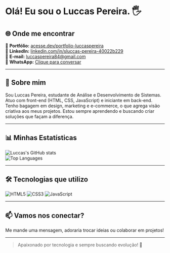 # Olá! Eu sou o Luccas Pereira. 🖐️

## 🌐 Onde me encontrar

🔗 **Portfólio:** [acesse.dev/portfolio-luccaspereira](https://acesse.dev/portfolio-luccaspereira)  
💼 **LinkedIn:** [linkedin.com/in/sluccas-pereira-40022b229](https://www.linkedin.com/in/luccas-pereira-40022b229/)  
📧 **E-mail:** [luccaspereira84@gmail.com](mailto:luccaspereira84@gmail.com)  
📱 **WhatsApp:** [Clique para conversar](https://wa.me/5511941515031)

---

## 🚀 Sobre mim

Sou Luccas Pereira, estudante de Análise e Desenvolvimento de Sistemas. Atuo com front-end (HTML, CSS, JavaScript) e iniciante em back-end. Tenho bagagem em design, marketing e e-commerce, o que agrega visão criativa aos meus projetos. Estou sempre aprendendo e buscando criar soluções que façam a diferença.

---

## 📊 Minhas Estatísticas

![Luccas's GitHub stats](https://github-readme-stats.vercel.app/api?username=Luccas84&show_icons=true&theme=synthwave)  
![Top Languages](https://github-readme-stats.vercel.app/api/top-langs/?username=Luccas84&layout=compact&theme=synthwave)

---

## 🛠 Tecnologias que utilizo

<div>
  <img alt="HTML5" src="https://img.shields.io/badge/HTML5-E34F26?style=for-the-badge&logo=html5&logoColor=white" />
  <img alt="CSS3" src="https://img.shields.io/badge/CSS3-1572B6?style=for-the-badge&logo=css3&logoColor=white" />
  <img alt="JavaScript" src="https://img.shields.io/badge/JavaScript-F7DF1E?style=for-the-badge&logo=javascript&logoColor=black" />
</div>

---

## 📫 Vamos nos conectar?

Me mande uma mensagem, adoraria trocar ideias ou colaborar em projetos!  

---

> Apaixonado por tecnologia e sempre buscando evolução! 🚀

